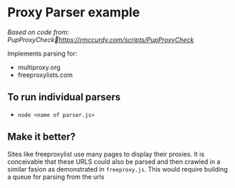 # Proxy Parser example

*Based on code from: PupProxyCheckhttps://rmccurdy.com/scripts/PupProxyCheck*

Implements parsing for:
+ multiproxy.org
+ freeproxylists.com


## To run individual parsers
+ `node <name of parser.js>`

## Make it better?
Sites like freeproxylist use many pages to display their proxies. It is conceivable that these URLS could also be parsed and then crawled in a similar fasion as demonstrated in `freeproxy.js`. This would require building a queue for parsing from the urls
